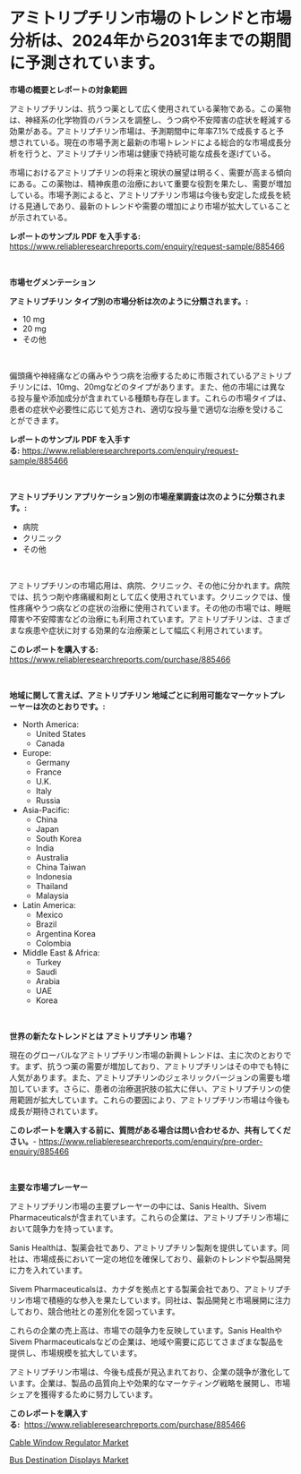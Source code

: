 <p><h1>アミトリプチリン市場のトレンドと市場分析は、2024年から2031年までの期間に予測されています。</h1></p><p><strong>市場の概要とレポートの対象範囲</strong></p>
<p><p>アミトリプチリンは、抗うつ薬として広く使用されている薬物である。この薬物は、神経系の化学物質のバランスを調整し、うつ病や不安障害の症状を軽減する効果がある。アミトリプチリン市場は、予測期間中に年率7.1%で成長すると予想されている。現在の市場予測と最新の市場トレンドによる総合的な市場成長分析を行うと、アミトリプチリン市場は健康で持続可能な成長を遂げている。</p><p>市場におけるアミトリプチリンの将来と現状の展望は明るく、需要が高まる傾向にある。この薬物は、精神疾患の治療において重要な役割を果たし、需要が増加している。市場予測によると、アミトリプチリン市場は今後も安定した成長を続ける見通しであり、最新のトレンドや需要の増加により市場が拡大していることが示されている。</p></p>
<p><strong>レポートのサンプル PDF を入手する:</strong> <a href="https://www.reliableresearchreports.com/enquiry/request-sample/885466">https://www.reliableresearchreports.com/enquiry/request-sample/885466</a></p>
<p>&nbsp;</p>
<p><strong>市場セグメンテーション</strong></p>
<p><strong>アミトリプチリン タイプ別の市場分析は次のように分類されます。:</strong></p>
<p><ul><li>10 mg</li><li>20 mg</li><li>その他</li></ul></p>
<p>&nbsp;</p>
<p><p>偏頭痛や神経痛などの痛みやうつ病を治療するために市販されているアミトリプチリンには、10mg、20mgなどのタイプがあります。また、他の市場には異なる投与量や添加成分が含まれている種類も存在します。これらの市場タイプは、患者の症状や必要性に応じて処方され、適切な投与量で適切な治療を受けることができます。</p></p>
<p><strong>レポートのサンプル PDF を入手する:</strong>&nbsp;<a href="https://www.reliableresearchreports.com/enquiry/request-sample/885466">https://www.reliableresearchreports.com/enquiry/request-sample/885466</a></p>
<p>&nbsp;</p>
<p><strong> アミトリプチリン アプリケーション別の市場産業調査は次のように分類されます。:</strong></p>
<p><ul><li>病院</li><li>クリニック</li><li>その他</li></ul></p>
<p>&nbsp;</p>
<p><p>アミトリプチリンの市場応用は、病院、クリニック、その他に分かれます。病院では、抗うつ剤や疼痛緩和剤として広く使用されています。クリニックでは、慢性疼痛やうつ病などの症状の治療に使用されています。その他の市場では、睡眠障害や不安障害などの治療にも利用されています。アミトリプチリンは、さまざまな疾患や症状に対する効果的な治療薬として幅広く利用されています。</p></p>
<p><strong>このレポートを購入する:</strong>&nbsp; <a href="https://www.reliableresearchreports.com/purchase/885466">https://www.reliableresearchreports.com/purchase/885466</a></p>
<p>&nbsp;</p>
<p><strong>地域に関して言えば、アミトリプチリン 地域ごとに利用可能なマーケットプレーヤーは次のとおりです。:</strong></p>
<p><ul>
    <li>
        North America:
        <ul>
            <li>United States</li>
            <li>Canada</li>
        </ul>
    </li>
    <li>
        Europe:
        <ul>
            <li>Germany</li>
            <li>France</li>
            <li>U.K.</li>
            <li>Italy</li>
            <li>Russia</li>
        </ul>
    </li>
    <li>
        Asia-Pacific:
        <ul>
            <li>China</li>
            <li>Japan</li>
            <li>South Korea</li>
            <li>India</li>
            <li>Australia</li>
            <li>China Taiwan</li>
            <li>Indonesia</li>
            <li>Thailand</li>
            <li>Malaysia</li>
        </ul>
    </li>
    <li>
        Latin America:
        <ul>
            <li>Mexico</li>
            <li>Brazil</li>
            <li>Argentina Korea</li>
            <li>Colombia</li>
        </ul>
    </li>
    <li>
        Middle East & Africa:
        <ul>
            <li>Turkey</li>
            <li>Saudi</li>
            <li>Arabia</li>
            <li>UAE</li>
            <li>Korea</li>
        </ul>
    </li>
    </ul></p>
<p>&nbsp;</p>
<p><strong>世界の新たなトレンドとは アミトリプチリン 市場？</strong></p>
<p><p>現在のグローバルなアミトリプチリン市場の新興トレンドは、主に次のとおりです。まず、抗うつ薬の需要が増加しており、アミトリプチリンはその中でも特に人気があります。また、アミトリプチリンのジェネリックバージョンの需要も増加しています。さらに、患者の治療選択肢の拡大に伴い、アミトリプチリンの使用範囲が拡大しています。これらの要因により、アミトリプチリン市場は今後も成長が期待されています。</p></p>
<p><strong>このレポートを購入する前に、質問がある場合は問い合わせるか、共有してください。</strong>- <a href="https://www.reliableresearchreports.com/enquiry/pre-order-enquiry/885466">https://www.reliableresearchreports.com/enquiry/pre-order-enquiry/885466</a></p>
<p>&nbsp;</p>
<p><strong>主要な市場プレーヤー</strong></p>
<p><p>アミトリプチリン市場の主要プレーヤーの中には、Sanis Health、Sivem Pharmaceuticalsが含まれています。これらの企業は、アミトリプチリン市場において競争力を持っています。</p><p>Sanis Healthは、製薬会社であり、アミトリプチリン製剤を提供しています。同社は、市場成長において一定の地位を確保しており、最新のトレンドや製品開発に力を入れています。</p><p>Sivem Pharmaceuticalsは、カナダを拠点とする製薬会社であり、アミトリプチリン市場で積極的な参入を果たしています。同社は、製品開発と市場展開に注力しており、競合他社との差別化を図っています。</p><p>これらの企業の売上高は、市場での競争力を反映しています。Sanis HealthやSivem Pharmaceuticalsなどの企業は、地域や需要に応じてさまざまな製品を提供し、市場規模を拡大しています。</p><p>アミトリプチリン市場は、今後も成長が見込まれており、企業の競争が激化しています。企業は、製品の品質向上や効果的なマーケティング戦略を展開し、市場シェアを獲得するために努力しています。</p></p>
<p><strong>このレポートを購入する:</strong>&nbsp;&nbsp;<a href="https://www.reliableresearchreports.com/purchase/885466">https://www.reliableresearchreports.com/purchase/885466</a></p>
<p><p><a href="https://shimmer-gardenia-37a.notion.site/Cable-Window-Regulator-Market-Size-Global-Industry-Overview-Market-Segmentation-and-Forecast-2024-91cd1104fa834b35b3565d3c57d6234b">Cable Window Regulator Market</a></p><p><a href="https://meowing-lemming-dd3.notion.site/Bus-Destination-Displays-Market-Size-Growing-and-Forecasted-for-period-from-2024-2031-and-provides-ac4262895acf48c7b49f600f7bc93aac">Bus Destination Displays Market</a></p></p>